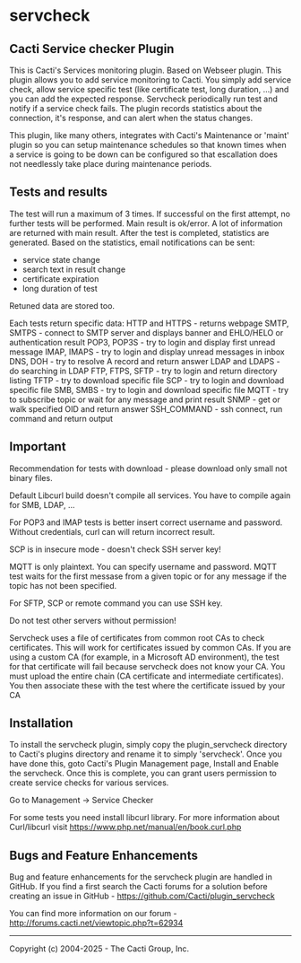 # servcheck

## Cacti Service checker Plugin

This is Cacti's Services monitoring plugin. Based on Webseer plugin.
This plugin allows you to add service monitoring to Cacti.
You simply add service check, allow service specific test 
(like certificate test, long duration, ...)
and you can add the expected response. Servcheck periodically run test 
and notify if a service check fails. The plugin records statistics
about the connection, it's response, and can alert when the
status changes.

This plugin, like many others, integrates with Cacti's Maintenance or 'maint'
plugin so you can setup maintenance schedules so that known times when a service
is going to be down can be configured so that escallation does not needlessly
take place during maintenance periods.


## Tests and results
The test will run a maximum of 3 times. If successful on the first attempt, no further
tests will be performed. Main result is ok/error. A lot of information
are returned with main result. After the test is completed, statistics are generated. 
Based on the statistics, email notifications can be sent:
- service state change
- search text in result change
- certificate expiration
- long duration of test

Retuned data are stored too.

Each tests return specific data:
HTTP and HTTPS - returns webpage
SMTP, SMTPS - connect to SMTP server and displays banner and EHLO/HELO or authentication result
POP3, POP3S - try to login and display first unread message
IMAP, IMAPS - try to login and display unread messages in inbox
DNS, DOH - try to resolve A record and return answer
LDAP and LDAPS - do searching in LDAP
FTP, FTPS, SFTP - try to login and return directory listing
TFTP - try to download specific file
SCP - try to login and download specific file
SMB, SMBS - try to login and download specific file
MQTT - try to subscribe topic or wait for any message and print result
SNMP - get or walk specified OID and return answer
SSH_COMMAND - ssh connect, run command and return output


## Important
Recommendation for tests with download -  please download only small not binary files.

Default Libcurl build doesn't compile all services. You have to compile again for SMB, LDAP, ...

For POP3 and IMAP tests is better insert correct username and password. Without credentials, 
curl can will return incorrect result.

SCP is in insecure mode - doesn't check SSH server key!

MQTT is only plaintext. You can specify username and password. MQTT test waits for the first messase from a given topic
or for any message if the topic has not been specified.

For SFTP, SCP or remote command you can use SSH key.

Do not test other servers without permission!

Servcheck uses a file of certificates from common root CAs to check certificates. This will work
for certificates issued by common CAs. If you are using a custom CA
(for example, in a Microsoft AD environment), the test for that certificate will fail
because servcheck does not know your CA. You must upload the entire chain
(CA certificate and intermediate certificates). You then associate these with the test
where the certificate issued by your CA


## Installation

To install the servcheck plugin, simply copy the plugin_servcheck directory to
Cacti's plugins directory and rename it to simply 'servcheck'. Once you have done
this, goto Cacti's Plugin Management page, Install and Enable the servcheck. Once
this is complete, you can grant users permission to create service checks for
various services.

Go to Management -> Service Checker

For some tests you need install libcurl library. For more information about Curl/libcurl 
visit https://www.php.net/manual/en/book.curl.php


## Bugs and Feature Enhancements

Bug and feature enhancements for the servcheck plugin are handled in GitHub. If
you find a first search the Cacti forums for a solution before creating an issue
in GitHub - https://github.com/Cacti/plugin_servcheck

You can find more information on our forum - http://forums.cacti.net/viewtopic.php?t=62934

-----------------------------------------------
Copyright (c) 2004-2025 - The Cacti Group, Inc.

